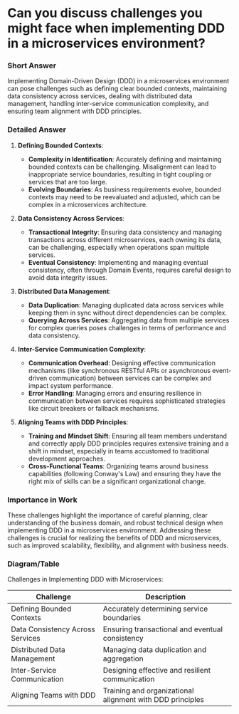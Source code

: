 # Can you discuss challenges you might face when implementing DDD in a microservices environment?

### Short Answer
Implementing Domain-Driven Design (DDD) in a microservices environment can pose challenges such as defining clear bounded contexts, maintaining data consistency across services, dealing with distributed data management, handling inter-service communication complexity, and ensuring team alignment with DDD principles.

### Detailed Answer
1. **Defining Bounded Contexts**:
    - **Complexity in Identification**: Accurately defining and maintaining bounded contexts can be challenging. Misalignment can lead to inappropriate service boundaries, resulting in tight coupling or services that are too large.
    - **Evolving Boundaries**: As business requirements evolve, bounded contexts may need to be reevaluated and adjusted, which can be complex in a microservices architecture.

2. **Data Consistency Across Services**:
    - **Transactional Integrity**: Ensuring data consistency and managing transactions across different microservices, each owning its data, can be challenging, especially when operations span multiple services.
    - **Eventual Consistency**: Implementing and managing eventual consistency, often through Domain Events, requires careful design to avoid data integrity issues.

3. **Distributed Data Management**:
    - **Data Duplication**: Managing duplicated data across services while keeping them in sync without direct dependencies can be complex.
    - **Querying Across Services**: Aggregating data from multiple services for complex queries poses challenges in terms of performance and data consistency.

4. **Inter-Service Communication Complexity**:
    - **Communication Overhead**: Designing effective communication mechanisms (like synchronous RESTful APIs or asynchronous event-driven communication) between services can be complex and impact system performance.
    - **Error Handling**: Managing errors and ensuring resilience in communication between services requires sophisticated strategies like circuit breakers or fallback mechanisms.

5. **Aligning Teams with DDD Principles**:
    - **Training and Mindset Shift**: Ensuring all team members understand and correctly apply DDD principles requires extensive training and a shift in mindset, especially in teams accustomed to traditional development approaches.
    - **Cross-Functional Teams**: Organizing teams around business capabilities (following Conway's Law) and ensuring they have the right mix of skills can be a significant organizational change.

### Importance in Work
These challenges highlight the importance of careful planning, clear understanding of the business domain, and robust technical design when implementing DDD in a microservices environment. Addressing these challenges is crucial for realizing the benefits of DDD and microservices, such as improved scalability, flexibility, and alignment with business needs.

### Diagram/Table
Challenges in Implementing DDD with Microservices:

| Challenge                        | Description                                    |
|----------------------------------|------------------------------------------------|
| Defining Bounded Contexts        | Accurately determining service boundaries      |
| Data Consistency Across Services | Ensuring transactional and eventual consistency |
| Distributed Data Management      | Managing data duplication and aggregation      |
| Inter-Service Communication      | Designing effective and resilient communication |
| Aligning Teams with DDD          | Training and organizational alignment with DDD principles |